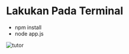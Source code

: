 # Lakukan Pada Terminal
- npm install
- node app.js


![tutor](https://github.com/fats4/Bot_s_o/assets/93136046/6f3fed35-be0a-4ea6-926c-c580b27162c3)
